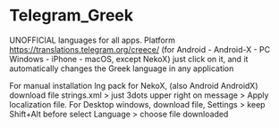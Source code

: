 # Telegram_Greek 
UNOFFICIAL languages for all apps.
Platform https://translations.telegram.org/creece/ (for Android - Android-X - PC Windows - iPhone - macOS, except NekoX)
just click on it, and it automatically changes the Greek language in any application

For manual installation lng pack for NekoX, (also Android AndroidX) download file strings.xml > just 3dots upper right on message > Apply localization file.
For Desktop windows, download file, Settings > keep Shift+Alt before select Language > choose file downloaded
